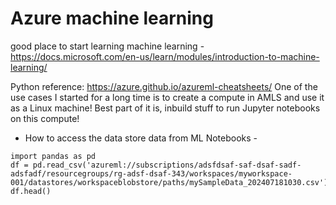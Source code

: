 Azure machine learning
======================

good place to start learning machine learning - https://docs.microsoft.com/en-us/learn/modules/introduction-to-machine-learning/

Python reference: https://azure.github.io/azureml-cheatsheets/
One of the use cases I started for a long time is to create a compute in AMLS and use it as a Linux machine! Best part of it is, inbuild stuff to run Jupyter notebooks on this compute!

* How to access the data store data from ML Notebooks -
```
import pandas as pd
df = pd.read_csv('azureml://subscriptions/adsfdsaf-saf-dsaf-sadf-adsfadf/resourcegroups/rg-adsf-dsaf-343/workspaces/myworkspace-001/datastores/workspaceblobstore/paths/mySampleData_202407181030.csv')
df.head()
```
